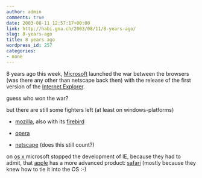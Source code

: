 ```yaml
---
author: admin
comments: true
date: 2003-08-11 12:57:17+00:00
link: http://habi.gna.ch/2003/08/11/8-years-ago/
slug: 8-years-ago
title: 8 years ago
wordpress_id: 257
categories:
- none
---
```


8 years ago this week, [Microsoft](http://www.microsoft.com/) launched the war between the browsers (was there any other than netscape back then) with the release of the first version of the [Internet Explorer](http://www.microsoft.com/windows/ie/).  


guess who won the war?  

but there are still some fighters left (at least on windows-platforms)  




	
  * [mozilla](http://www.mozilla.com), also with its [firebird](http://www.mozilla.com/firebird)

	
  * [opera](http://www.opera.com)


  * [netscape](http://www.netscape.com/computing/download/) (does this still count?)



on [os x ](http://www.apple.com/macosx/)microsoft stopped the development of IE, because they had to admit, that [apple](http://www.apple.com/) has a more advanced product: [safari](http://www.apple.com/safari/) (mostly because they knew how to tie it into the OS :-)
